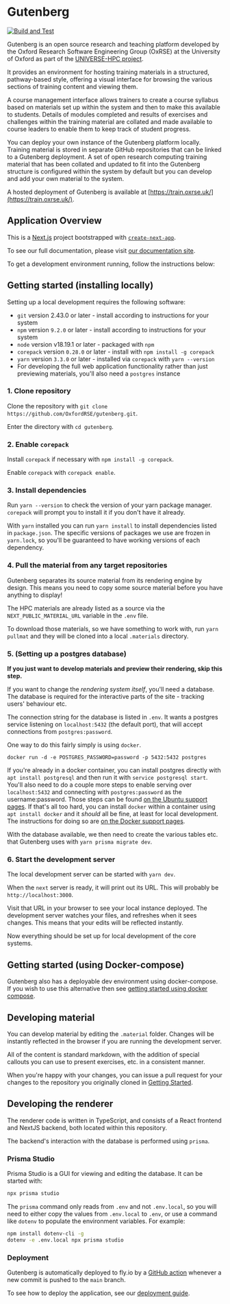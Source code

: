 # Gutenberg

[![Build and Test](https://github.com/OxfordRSE/gutenberg/actions/workflows/test.yml/badge.svg)](https://github.com/OxfordRSE/gutenberg/actions/workflows/test.yml)

Gutenberg is an open source research and teaching platform developed by the Oxford Research Software Engineering Group (OxRSE) at the University of Oxford as part of the [UNIVERSE-HPC project](https://www.universe-hpc.ac.uk/).

It provides an environment for hosting training materials in a structured, pathway-based style, offering a visual interface for browsing the various sections of training content and viewing them.

A course management interface allows trainers to create a course syllabus based on materials set up within the system and then to make this available to students. Details of modules completed and results of exercises and challenges within the training material are collated and made available to course leaders to enable them to keep track of student progress.

You can deploy your own instance of the Gutenberg platform locally. Training material is stored in separate GitHub repositories that can be linked to a Gutenberg deployment. A set of open research computing training material that has been collated and updated to fit into the Gutenberg structure is configured within the system by default but you can develop and add your own material to the system.

A hosted deployment of Gutenberg is available at [https://train.oxrse.uk/](https://train.oxrse.uk/).

## Application Overview

This is a [Next.js](https://nextjs.org/) project bootstrapped with [`create-next-app`](https://github.com/vercel/next.js/tree/canary/packages/create-next-app).

To see our full documentation, please visit [our documentation site](https://blog.oxrse.uk/gutenberg/).

To get a development environment running, follow the instructions below:

## Getting started (installing locally)

Setting up a local development requires the following software:

- `git` version 2.43.0 or later - install according to instructions for your system
- `npm` version `9.2.0` or later - install according to instructions for your system
- `node` version v18.19.1 or later - packaged with `npm`
- `corepack` version `0.28.0` or later - install with `npm install -g corepack`
- `yarn` version `3.3.0` or later - installed via `corepack` with `yarn --version`
- For developing the full web application functionality rather than just previewing materials, you'll also need a `postgres` instance

### 1. Clone repository

Clone the repository with `git clone https://github.com/OxfordRSE/gutenberg.git`.

Enter the directory with `cd gutenberg`.

### 2. Enable `corepack`

Install `corepack` if necessary with `npm install -g corepack`.

Enable `corepack` with `corepack enable`.

### 3. Install dependencies

Run `yarn --version` to check the version of your yarn package manager.
`corepack` will prompt you to install it if you don't have it already.

With `yarn` installed you can run `yarn install` to install dependencies listed in `package.json`.
The specific versions of packages we use are frozen in `yarn.lock`,
so you'll be guaranteed to have working versions of each dependency.

### 4. Pull the material from any target repositories

Gutenberg separates its source material from its rendering engine by design.
This means you need to copy some source material before you have anything to display!

The HPC materials are already listed as a source via the `NEXT_PUBLIC_MATERIAL_URL` variable in the `.env` file.

To download those materials, so we have something to work with, run `yarn pullmat` and they will be cloned into
a local `.materials` directory.

### 5. (Setting up a postgres database)

**If you just want to develop materials and preview their rendering, skip this step.**

If you want to change the _rendering system itself_, you'll need a database.
The database is required for the interactive parts of the site - tracking users' behaviour etc.

The connection string for the database is listed in `.env`.
It wants a postgres service listening on `localhost:5432` (the default port),
that will accept connections from `postgres:password`.

One way to do this fairly simply is using `docker`.

```shell
docker run -d -e POSTGRES_PASSWORD=password -p 5432:5432 postgres
```

If you're already in a docker container, you can install postgres directly with
`apt install postgresql` and then run it with `service postgresql start`.
You'll also need to do a couple more steps to enable serving over `localhost:5432`
and connecting with `postgres:password` as the username:password.
Those steps can be found [on the Ubuntu support pages](https://ubuntu.com/server/docs/install-and-configure-postgresql).
If that's all too hard, you can install `docker` within a container using `apt install docker`
and it _should_ all be fine, at least for local development.
The instructions for doing so are [on the Docker support pages](https://docs.docker.com/engine/install/ubuntu/#install-using-the-repository).

With the database available, we then need to create the various tables etc. that Gutenberg uses with
`yarn prisma migrate dev`.

### 6. Start the development server

The local development server can be started with `yarn dev`.

When the `next` server is ready, it will print out its URL.
This will probably be `http://localhost:3000`.

Visit that URL in your browser to see your local instance deployed.
The development server watches your files, and refreshes when it sees changes.
This means that your edits will be reflected instantly.

Now everything should be set up for local development of the core systems.

## Getting started (using Docker-compose)

Gutenberg also has a deployable dev environment using docker-compose. If you wish to use this alternative then see [getting started using docker compose](https://blog.oxrse.uk/gutenberg/development/docker).

## Developing material

You can develop material by editing the `.material` folder.
Changes will be instantly reflected in the browser if you are running the development server.

All of the content is standard markdown, with the addition of special callouts you can use to present exercises, etc. in a consistent manner.

When you're happy with your changes, you can issue a pull request for your changes to the repository you originally cloned in [Getting Started](#getting-started).

## Developing the renderer

The renderer code is written in TypeScript, and consists of a React frontend and NextJS backend,
both located within this repository.

The backend's interaction with the database is performed using `prisma`.

### Prisma Studio

Prisma Studio is a GUI for viewing and editing the database. It can be started with:

```bash
npx prisma studio
```

The `prisma` command only reads from `.env` and not `.env.local`, so you will need to either copy the values from `.env.local` to `.env`, or use a command like `dotenv` to populate the environment variables. For example:

```bash
npm install dotenv-cli -g
dotenv -e .env.local npx prisma studio
```

### Deployment

Gutenberg is automatically deployed to fly.io by a [GitHub action](https://github.com/OxfordRSE/gutenberg/actions/workflows/deploy.yml) whenever a new commit is pushed to the `main` branch.

To see how to deploy the application, see our [deployment guide](https://blog.oxrse.uk/gutenberg/deployment).
